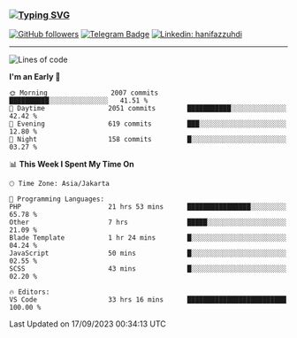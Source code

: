 ### [![Typing SVG](https://readme-typing-svg.herokuapp.com?font=lato&size=22&lines=Hi+There+👋)](https://git.io/typing-svg) 

[![GitHub followers](https://img.shields.io/github/followers/hanifazzuhdi?label=Follow&style=social)](https://github.com/hanifazzuhdi/?tab=follow) 
[![Telegram Badge](https://img.shields.io/badge/-hanif0198-blue?style=social&logo=telegram&link=https://www.t.me/hanif0198/)](https://www.t.me/hanif0198/) 
[![Linkedin: hanifazzuhdi](https://img.shields.io/badge/-hanifazzuhdi-blue?style=flat-square&logo=Linkedin&logoColor=white&link=https://www.linkedin.com/in/hanif-az-zuhdi-69688019b/)](https://www.linkedin.com/in/hanif-az-zuhdi-69688019b/) 

<hr/>

<!--START_SECTION:waka-->
![Lines of code](https://img.shields.io/badge/From%20Hello%20World%20I%27ve%20Written-30.8%20million%20lines%20of%20code-blue)

**I'm an Early 🐤** 

```text
🌞 Morning                2007 commits        ██████████░░░░░░░░░░░░░░░   41.51 % 
🌆 Daytime                2051 commits        ███████████░░░░░░░░░░░░░░   42.42 % 
🌃 Evening                619 commits         ███░░░░░░░░░░░░░░░░░░░░░░   12.80 % 
🌙 Night                  158 commits         █░░░░░░░░░░░░░░░░░░░░░░░░   03.27 % 
```


📊 **This Week I Spent My Time On** 

```text
🕑︎ Time Zone: Asia/Jakarta

💬 Programming Languages: 
PHP                      21 hrs 53 mins      ████████████████░░░░░░░░░   65.78 % 
Other                    7 hrs               █████░░░░░░░░░░░░░░░░░░░░   21.09 % 
Blade Template           1 hr 24 mins        █░░░░░░░░░░░░░░░░░░░░░░░░   04.24 % 
JavaScript               50 mins             █░░░░░░░░░░░░░░░░░░░░░░░░   02.55 % 
SCSS                     43 mins             █░░░░░░░░░░░░░░░░░░░░░░░░   02.20 % 

🔥 Editors: 
VS Code                  33 hrs 16 mins      █████████████████████████   100.00 % 
```


 Last Updated on 17/09/2023 00:34:13 UTC
<!--END_SECTION:waka-->
